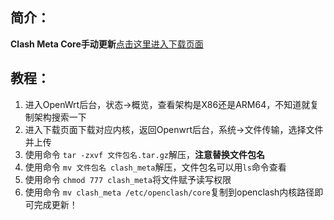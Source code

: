 ## 简介：

**Clash Meta Core手动更新**[点击这里进入下载页面](https://github.com/vernesong/OpenClash/tree/core/dev/meta)

## 教程：
1. 进入OpenWrt后台，状态->概览，查看架构是X86还是ARM64，不知道就复制架构搜索一下
2. 进入下载页面下载对应内核，返回Openwrt后台，系统->文件传输，选择文件并上传
3. 使用命令 `tar -zxvf 文件包名.tar.gz`解压，**注意替换文件包名**
4. 使用命令 `mv 文件包名 clash_meta`解压，文件包名可以用`ls`命令查看
5. 使用命令 `chmod 777 clash_meta`将文件赋予读写权限
6. 使用命令 `mv clash_meta /etc/openclash/core`复制到openclash内核路径即可完成更新！
